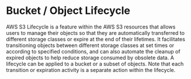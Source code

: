 # Bucket / Object Lifecycle

AWS S3 Lifecycle is a feature within the AWS S3 resources that allows users to manage their objects so that they are automatically transferred to different storage classes or expire at the end of their lifetimes. It facilitates transitioning objects between different storage classes at set times or according to specified conditions, and can also automate the cleanup of expired objects to help reduce storage consumed by obsolete data. A lifecycle can be applied to a bucket or a subset of objects. Note that each transition or expiration activity is a separate action within the lifecycle.